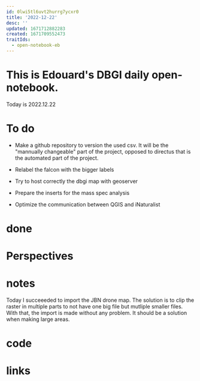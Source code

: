 ```yaml
---
id: 0lwi5tl6uvt2hurrg7ycxr0
title: '2022-12-22'
desc: ''
updated: 1671712882283
created: 1671709552473
traitIds:
  - open-notebook-eb
---
```


# This is Edouard's DBGI daily open-notebook.

Today is 2022.12.22

# To do

- Make a github repository to version the used csv. It will be the "mannually changeable" part of the project, opposed to directus that is the automated part of the project.

- Relabel the falcon with the bigger labels

- Try to host correctly the dbgi map with geoserver

- Prepare the inserts for the mass spec analysis

- Optimize the communication between QGIS and iNaturalist

# done

# Perspectives

# notes

Today I succeeeded to import the JBN drone map. The solution is to clip the raster in multiple parts to not have one big file but mutliple smaller files. With that, the import is made without any problem. It should be a solution when making large areas.

# code

# links


